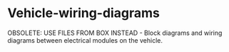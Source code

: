 Vehicle-wiring-diagrams
=======================

OBSOLETE: USE FILES FROM BOX INSTEAD - Block diagrams and wiring diagrams between electrical modules on the vehicle.
